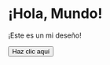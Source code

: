 <!DOCTYPE html>
<html lang="es">
<head>
<meta charset="UTF-8">
<meta name="viewport" content="width=device-width, initial-scale=1.0">
<link href="https://maxcdn.bootstrapcdn.com/bootstrap/4.5.2/css/bootstrap.min.css" rel="stylesheet">
</head>
<body>

<div class="container">
  <h1 class="mt-5 mb-4">¡Hola, Mundo!</h1>
  <p>¡Este es un mi deseño!</p>
  <button class="btn btn-primary">Haz clic aquí</button>
</div>


</body>
</html>

